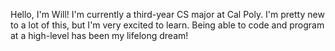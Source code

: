 Hello, I'm Will! I'm currently a third-year CS major at Cal Poly. I'm pretty new to a lot of this, but I'm very excited to learn. Being able to code and program at a high-level has been my lifelong dream!
